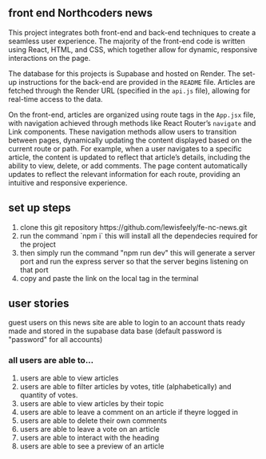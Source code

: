 ## front end Northcoders news

This project integrates both front-end and back-end techniques to create a seamless user experience. The majority of the front-end code is written using React, HTML, and CSS, which together allow for dynamic, responsive interactions on the page.

The database for this projects is Supabase and hosted on Render. The set-up instructions for the back-end are provided in the `README` file. Articles are fetched through the Render URL (specified in the `api.js` file), allowing for real-time access to the data.

On the front-end, articles are organized using route tags in the `App.jsx` file, with navigation achieved through methods like React Router’s `navigate` and Link components. These navigation methods allow users to transition between pages, dynamically updating the content displayed based on the current route or path. For example, when a user navigates to a specific article, the content is updated to reflect that article’s details, including the ability to view, delete, or add comments. The page content automatically updates to reflect the relevant information for each route, providing an intuitive and responsive experience.

## set up steps

<ol>
<li>clone this git repository https://github.com/lewisfeely/fe-nc-news.git
 </li>
<li>run the command `npm i` this will install all the dependecies required for the project</li>
<Li>then simply run the command "npm run dev" this will generate a server port and run the express server so that the server begins listening on that port</li>
<li>copy and paste the link on the local tag in the terminal</li>
</ol>

## user stories

guest users on this news site are able to login to an account thats ready made and stored in the supabase data base (default password is "password" for all accounts)

### all users are able to...

<ol>
<li> users are able to view articles 
<li> users are able to filter articles by votes, title (alphabetically) and quantity of votes.
<li>users are able to view articles by their topic
<li> users are able to leave a comment on an article if theyre logged in
<li> users are able to delete their own comments 
<li> users are able to leave a vote on an article 
<li> users are able to interact with the heading
<li> users are able to see a preview of an article 
</ol>

